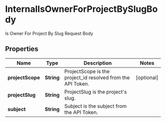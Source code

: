 

# InternalIsOwnerForProjectBySlugBody

Is Owner For Project By Slug Request Body

## Properties

| Name | Type | Description | Notes |
|------------ | ------------- | ------------- | -------------|
|**projectScope** | **String** | ProjectScope is the project_id resolved from the API Token. |  [optional] |
|**projectSlug** | **String** | ProjectSlug is the project&#39;s slug. |  |
|**subject** | **String** | Subject is the subject from the API Token. |  |



